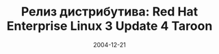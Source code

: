 ---
layout: post
title:  "Релиз дистрибутива: Red Hat Enterprise Linux 3 Update 4 Taroon"
date: 2004-12-21   
---